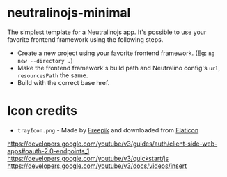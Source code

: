 # neutralinojs-minimal

The simplest template for a Neutralinojs app. It's possible to use your favorite frontend framework using the following steps.

- Create a new project using your favorite frontend framework. (Eg: `ng new --directory .`)
- Make the frontend framework's build path and Neutralino config's `url`, `resourcesPath` the same.
- Build with the correct base href.

# Icon credits

- `trayIcon.png` - Made by [Freepik](https://www.freepik.com) and downloaded from [Flaticon](https://www.flaticon.com)


https://developers.google.com/youtube/v3/guides/auth/client-side-web-apps#oauth-2.0-endpoints_1
https://developers.google.com/youtube/v3/quickstart/js
https://developers.google.com/youtube/v3/docs/videos/insert